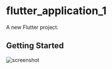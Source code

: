 # flutter_application_1

A new Flutter project.

## Getting Started

 
![screenshot](https://user-images.githubusercontent.com/87536506/173219442-1a07cdad-5c4d-4649-ad85-ba7314867fbc.png)
